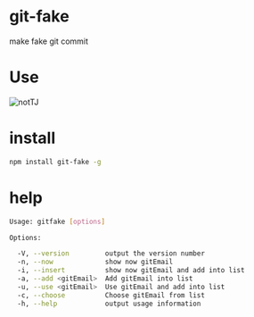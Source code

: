 # git-fake
make fake git commit

# Use
![notTJ](./notTJ.gif)

# install
```sh
npm install git-fake -g
```

# help
```sh
Usage: gitfake [options]

Options:

  -V, --version         output the version number
  -n, --now             show now gitEmail
  -i, --insert          show now gitEmail and add into list
  -a, --add <gitEmail>  Add gitEmail into list
  -u, --use <gitEmail>  Use gitEmail and add into list
  -c, --choose          Choose gitEmail from list
  -h, --help            output usage information
```